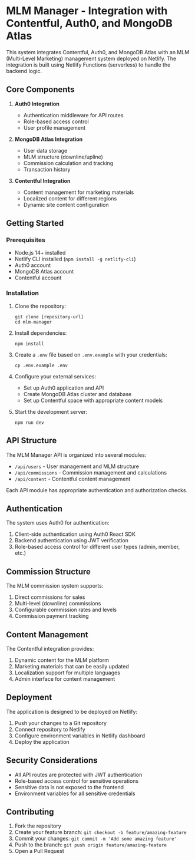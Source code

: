 # MLM Manager - Integration with Contentful, Auth0, and MongoDB Atlas

This system integrates Contentful, Auth0, and MongoDB Atlas with an MLM (Multi-Level Marketing) management system deployed on Netlify. The integration is built using Netlify Functions (serverless) to handle the backend logic.

## Core Components

1. **Auth0 Integration**
   - Authentication middleware for API routes
   - Role-based access control
   - User profile management

2. **MongoDB Atlas Integration**
   - User data storage
   - MLM structure (downline/upline)
   - Commission calculation and tracking
   - Transaction history

3. **Contentful Integration**
   - Content management for marketing materials
   - Localized content for different regions
   - Dynamic site content configuration

## Getting Started

### Prerequisites

- Node.js 14+ installed
- Netlify CLI installed (`npm install -g netlify-cli`)
- Auth0 account
- MongoDB Atlas account
- Contentful account

### Installation

1. Clone the repository:
   ```
   git clone [repository-url]
   cd mlm-manager
   ```

2. Install dependencies:
   ```
   npm install
   ```

3. Create a `.env` file based on `.env.example` with your credentials:
   ```
   cp .env.example .env
   ```

4. Configure your external services:
   - Set up Auth0 application and API
   - Create MongoDB Atlas cluster and database
   - Set up Contentful space with appropriate content models

5. Start the development server:
   ```
   npm run dev
   ```

## API Structure

The MLM Manager API is organized into several modules:

- `/api/users` - User management and MLM structure
- `/api/commissions` - Commission management and calculations
- `/api/content` - Contentful content management

Each API module has appropriate authentication and authorization checks.

## Authentication

The system uses Auth0 for authentication:

1. Client-side authentication using Auth0 React SDK
2. Backend authentication using JWT verification
3. Role-based access control for different user types (admin, member, etc.)

## Commission Structure

The MLM commission system supports:

1. Direct commissions for sales
2. Multi-level (downline) commissions
3. Configurable commission rates and levels
4. Commission payment tracking

## Content Management

The Contentful integration provides:

1. Dynamic content for the MLM platform
2. Marketing materials that can be easily updated
3. Localization support for multiple languages
4. Admin interface for content management

## Deployment

The application is designed to be deployed on Netlify:

1. Push your changes to a Git repository
2. Connect repository to Netlify
3. Configure environment variables in Netlify dashboard
4. Deploy the application

## Security Considerations

- All API routes are protected with JWT authentication
- Role-based access control for sensitive operations
- Sensitive data is not exposed to the frontend
- Environment variables for all sensitive credentials

## Contributing

1. Fork the repository
2. Create your feature branch: `git checkout -b feature/amazing-feature`
3. Commit your changes: `git commit -m 'Add some amazing feature'`
4. Push to the branch: `git push origin feature/amazing-feature`
5. Open a Pull Request 
